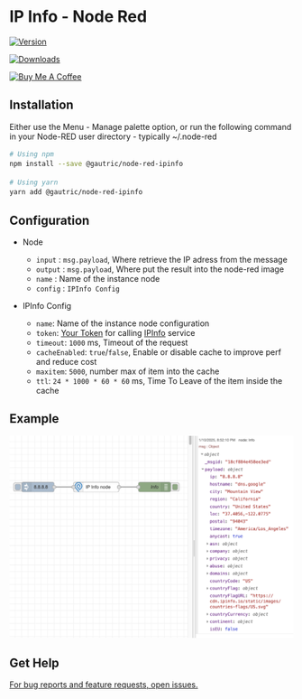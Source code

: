 # IP Info - Node Red 

 [![Version](https://img.shields.io/npm/v/@gautric/node-red-ipinfo.svg)](https://www.npmjs.com/package/@gautric/node-red-ipinfo) 
 
 [![Downloads](https://img.shields.io/npm/dt/@gautric/node-red-ipinfo.svg)](https://www.npmjs.com/package/@gautric/node-red-ipinfo) 

<a href="https://www.buymeacoffee.com/gautric" target="_blank"><img src="https://www.buymeacoffee.com/assets/img/custom_images/yellow_img.png" alt="Buy Me A Coffee"></a>

## Installation

Either use the Menu - Manage palette option, or run the following command in your Node-RED user directory - typically ~/.node-red

```sh
# Using npm
npm install --save @gautric/node-red-ipinfo

# Using yarn
yarn add @gautric/node-red-ipinfo
```

## Configuration 

* Node 
    * `input` : `msg.payload`, Where retrieve the IP adress from the message
    * `output` : `msg.payload`, Where put the result into the node-red image
    * `name` : Name of the instance node 
    * `config` : `IPInfo Config` 


* IPInfo Config
    * `name`: Name of the instance node configuration
    * `token`: [Your Token](https://ipinfo.io/account/token) for calling [IPInfo](https://ipinfo.io) service
    * `timeout`: `1000` ms, Timeout of the request 
    * `cacheEnabled`: `true`/`false`, Enable or disable cache to improve perf and reduce cost
    * `maxitem`: `5000`, number max of item into the cache
    * `ttl`: `24 * 1000 * 60 * 60` ms, Time To Leave of the item inside the cache

## Example

![Screenshot](https://raw.githubusercontent.com/gautric/node-red-ipinfo/refs/heads/main/images/Screenshoot.png)

## Get Help

[For bug reports and feature requests, open issues.](https://github.com/gautric/node-red-ipinfo/issues)
